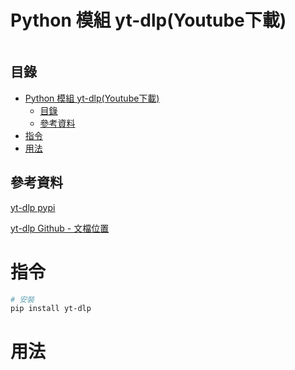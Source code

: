 # Python 模組 yt-dlp(Youtube下載)

```
```

## 目錄

- [Python 模組 yt-dlp(Youtube下載)](#python-模組-yt-dlpyoutube下載)
	- [目錄](#目錄)
	- [參考資料](#參考資料)
- [指令](#指令)
- [用法](#用法)

## 參考資料

[yt-dlp pypi](https://pypi.org/project/yt-dlp/)

[yt-dlp Github - 文檔位置](https://github.com/yt-dlp/yt-dlp)

# 指令

```bash
# 安裝
pip install yt-dlp
```

# 用法

```Python
```
